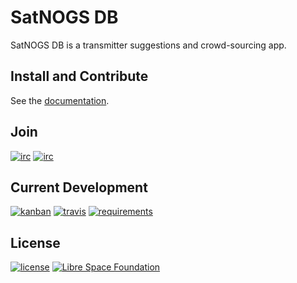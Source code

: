 # SatNOGS DB

SatNOGS DB is a transmitter suggestions and crowd-sourcing app.

## Install and Contribute

See the [documentation](http://docs.satnogs.org/db/).

## Join

[![irc](https://img.shields.io/badge/IRC-%23satnogs%20on%20freenode-5996FF.svg)](https://webchat.freenode.net/?channels=satnogs)
[![irc](https://img.shields.io/badge/forum-discourse-blue.svg)](https://community.satnogs.org/)

## Current Development

[![kanban](https://img.shields.io/badge/kanban-board-red.svg)](https://github.com/satnogs/satnogs-db/projects/1)
[![travis](https://img.shields.io/travis/satnogs/satnogs-db/dev.svg?label=tests)](http://travis-ci.org/satnogs/satnogs-db/)
[![requirements](https://img.shields.io/requires/github/satnogs/satnogs-db.svg?branch=dev)](https://requires.io/github/satnogs/satnogs-db/requirements/?branch=dev)

## License

[![license](https://img.shields.io/badge/license-AGPL%203.0-blue.svg)](LICENSE)
[![Libre Space Foundation](https://img.shields.io/badge/%C2%A9%202014--2016-Libre%20Space%20Foundation-6672D8.svg)](https://librespacefoundation.org/)
